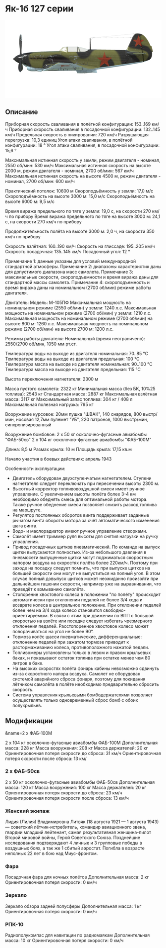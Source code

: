 # Як-1б 127 серии

![yak1s127](../images/yak1s127.png)

## Описание

Приборная скорость сваливания в полётной конфигурации: 153..169 км/ч
Приборная скорость сваливания в посадочной конфигурации: 132..145 км/ч
Предельная скорость в пикировании: 720 км/ч
Разрушающая перегрузка: 10,3 единиц
Угол атаки сваливания, в полётной конфигурации: 18 °
Угол атаки сваливания, в посадочной конфигурации: 15,6 °

Максимальная истинная скорость у земли, режим двигателя - номинал, 2550 об/мин: 530 км/ч
Максимальная истинная скорость на высоте 2000 м, режим двигателя - номинал, 2700 об/мин: 567 км/ч
Максимальная истинная скорость на высоте 4500 м, режим двигателя - номинал, 2700 об/мин: 600 км/ч

Практический потолок: 10600 м
Скороподъёмность у земли: 17,0 м/с
Скороподъёмность на высоте 3000 м: 15,0 м/с
Скороподъёмность на высоте 6000 м: 9,5 м/с

Время виража предельного по тяге у земли: 19,0 с, на скорости 270 км/ч по прибору
Время виража предельного по тяге на высоте 3000 м: 24,1 с, на скорости 270 км/ч по прибору

Продолжительность полёта на высоте 3000 м: 2,0 ч, на скорости 350 км/ч по прибору

Скорость взлётная: 160..190 км/ч
Скорость на глиссаде: 195..205 км/ч
Скорость посадочная: 135..145 км/ч
Посадочный угол: 12 °

Примечание 1: данные указаны для условий международной стандартной атмосферы.
Примечание 2: диапазоны характеристик даны для допустимого диапазона масс самолета.
Примечание 3: максимальные скорости, скороподъемности и время виража даны для стандартной массы самолета.
Примечание 4: скороподъемность и время виража даны на номинальном (2700 об/мин) режиме работы двигателя.

Двигатель:
Модель: М-105ПФ
Максимальная мощность на номинальном режиме (2550 об/мин) у земли: 1240 л.с.
Максимальная мощность на номинальном режиме (2700 об/мин) у земли: 1210 л.с.
Максимальная мощность на номинальном режиме (2700 об/мин) на высоте 800 м: 1260 л.с.
Максимальная мощность на номинальном режиме (2700 об/мин) на высоте 2700 м: 1200 л.с.

Режимы работы двигателя:
Номинальный (время неограничено): 2550/2700 об/мин, 1050 мм рт.ст.

Температура воды на выходе из двигателя номинальная: 70..85 °С
Температура воды на выходе из двигателя предельная: 100 °С
Температура масла на выходе из двигателя номинальная: 90..100 °С
Температура масла на выходе из двигателя предельная: 115 °С

Высота переключения нагнетателя: 2300 м

Масса пустого самолета: 2322 кг
Минимальная масса (без БК, 10%25 топлива): 2543 кг
Стандартная масса: 2887 кг
Максимальная взлётная масса: 3117 кг
Максимальный запас топлива: 304 кг / 408 л
Максимальная полезная нагрузка: 795 кг

Вооружение курсовое:
20мм пушка "ШВАК", 140 снарядов, 800 выстр/мин, носовая
12,7мм пулемет "УБ", 220 патронов, 1000 выстр/мин, синхронизированный

Вооружение бомбовое:
2 x 50 кг осколочно-фугасные авиабомбы "ФАБ-50св"
2 x 104 кг осколочно-фугасные авиабомбы "ФАБ-100М"

Длина: 8,5 м
Размах крыла: 10 м
Площадь крыла: 17,15 кв.м

Начало участия в боевых действиях: апрель 1943

Особенности эксплуатации:
- Двигатель оборудован двухступенчатым нагнетателем. Ступени нагнетателя следует переключать при пересечении высоты 2300 м.
- Высотный корректор топливовоздушной смеси имеет ручное управление. С увеличением высоты полёта более 3-4 км необходимо обеднять смесь для оптимальной работы мотора. Также ручное обеднение смеси позволяет снизить расход топлива на маршруте.
- Регулятор постоянных оборотов винта поддерживает заданные рычагом винта обороты мотора за счёт автоматического изменения шага винта.
- Водо- и маслорадиатор имеют ручное управление створками.
- Самолёт имеет триммер руля высоты для снятия нагрузки на ручку управления.
- Привод посадочных щитков пневматический. По команде на выпуск щитки выпускаются полностью. Из-за небольшого давления в пневмосети выпущенные щитки могут поджиматься скоростным напором воздуха на скоростях полёта более 220км/ч. Поэтому при заходе на посадку следует помнить, что при выпуске щитков на большей скорости они могут не выпуститься на полный угол. В этом случае полный довыпуск щитков может неожиданно произойти при дальнейшем гашении скорости, например уже на выравнивании, что приведёт к взмыванию самолёта.
- Стопорение хвостового колеса в положении "по полёту" происходит автоматически при отклонении педалей не более 3/4 хода и возврате колеса в центральное положение. При отклонении педалей более чем на 3/4 хода колесо становится свободно-ориентируемым. В связи с этим при движении по ВПП с большой скоростью на взлёте или посадке следует избегать чрезмерного отклонения педалей. Расстопоренное хвостовое колесо может поворачиваться на угол не более 90°.
- Тормоза колёс шасси пневматические, дифференциальные: отклонение педалей при зажатом тормозе приводит к растормаживанию колеса, противоположного нажатой педали.
- Топливомеры установлены только в левом и правом крыльевых баках, и показывают остаток топлива при остатке менее чем 80 литров в баке.
- На высоких скоростях полёта фонарь кабины невозможно сдвинуть из-за скоростного напора воздуха. Самолет не оборудован системой аварийного сброса фонаря, поэтому для покидания лётчиком самолёта в полёте необходимо предварительно сбросить скорость.
- Система управления крыльевыми бомбодержателями позволяет осуществлять только одновременный сброс бомб с обоих полукрыльев.

## Модификации
&name=2 х ФАБ-100М

2 x 104 кг осколочно-фугасные авиабомбы ФАБ-100М
Дополнительная масса: 228 кг
Масса вооружения: 208 кг
Масса держателей: 20 кг
Ориентировочная потеря скорости до сброса: 31 км/ч
Ориентировочная потеря скорости после сброса: 13 км/
### 2 х ФАБ-50св

2 x 50 кг осколочно-фугасные авиабомбы ФАБ-50св
Дополнительная масса: 120 кг
Масса вооружения: 100 кг
Масса держателей: 20 кг
Ориентировочная потеря скорости до сброса: 23 км/ч
Ориентировочная потеря скорости после сброса: 13 км/ч
### Женский экипаж

Лидия (Лилия) Владимировна Литвяк (18 августа 1921 — 1 августа 1943) — советский лётчик-истребитель, командир авиационного звена, гвардии младший лейтенант, самая результативная женщина-пилот Второй мировой войны, Герой Советского Союза. Позднейшие исследования подтверждают 4 личные и 3 групповые победы в воздушных боях, а так же 1 сбитый аэростат. Погибла в возрасте неполных 22 лет в бою над Миус-фронтом.
### Фара

Посадочная фара для ночных полётов
Дополнительная масса: 2 кг
Ориентировочная потеря скорости: 0 км/ч
### Зеркало

Зеркало обзора задней полусферы
Дополнительная масса: 1 кг
Ориентировочная потеря скорости: 0 км/ч
### РПК-10

Радиополукомпас для навигации по радиомаякам
Дополнительная масса: 10 кг
Ориентировочная потеря скорости: 0 км/ч